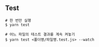## Test

```shell
# 한 번만 실행
$ yarn test

# 어느 파일의 테스트 결과를 계속 켜놓기
$ yarn test <폴더명/파일명.test.js> --watch
```
